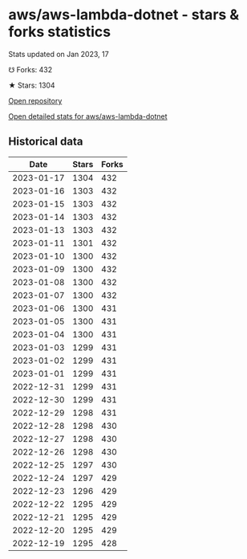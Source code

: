 # aws/aws-lambda-dotnet - stars & forks statistics

Stats updated on Jan 2023, 17

☋ Forks: 432

★ Stars: 1304

[Open repository](https://github.com/aws/aws-lambda-dotnet)

[Open detailed stats for aws/aws-lambda-dotnet](https://reviewgithub.com/rep/aws/aws-lambda-dotnet)

## Historical data
| Date | Stars | Forks |
|------|-------|-------|
| 2023-01-17 | 1304 | 432 | 
| 2023-01-16 | 1303 | 432 | 
| 2023-01-15 | 1303 | 432 | 
| 2023-01-14 | 1303 | 432 | 
| 2023-01-13 | 1303 | 432 | 
| 2023-01-11 | 1301 | 432 | 
| 2023-01-10 | 1300 | 432 | 
| 2023-01-09 | 1300 | 432 | 
| 2023-01-08 | 1300 | 432 | 
| 2023-01-07 | 1300 | 432 | 
| 2023-01-06 | 1300 | 431 | 
| 2023-01-05 | 1300 | 431 | 
| 2023-01-04 | 1300 | 431 | 
| 2023-01-03 | 1299 | 431 | 
| 2023-01-02 | 1299 | 431 | 
| 2023-01-01 | 1299 | 431 | 
| 2022-12-31 | 1299 | 431 | 
| 2022-12-30 | 1299 | 431 | 
| 2022-12-29 | 1298 | 431 | 
| 2022-12-28 | 1298 | 430 | 
| 2022-12-27 | 1298 | 430 | 
| 2022-12-26 | 1298 | 430 | 
| 2022-12-25 | 1297 | 430 | 
| 2022-12-24 | 1297 | 429 | 
| 2022-12-23 | 1296 | 429 | 
| 2022-12-22 | 1295 | 429 | 
| 2022-12-21 | 1295 | 429 | 
| 2022-12-20 | 1295 | 429 | 
| 2022-12-19 | 1295 | 428 | 

